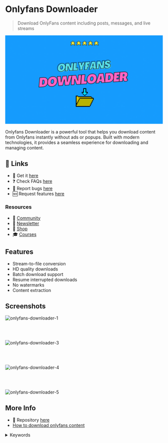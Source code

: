 # Onlyfans Downloader

> Download OnlyFans content including posts, messages, and live streams

![Onlyfans Downloader](https://raw.githubusercontent.com/serpapps/onlyfans-downloader/assets/images/onlyfans-downloader.gif)

Onlyfans Downloader is a powerful tool that helps you download content from Onlyfans instantly without ads or popups. Built with modern technologies, it provides a seamless experience for downloading and managing content.

## 🔗 Links

- 🎁 Get it [here](https://serp.ly/onlyfans-downloader)
- ❓ Check FAQs [here](https://github.com/orgs/serpapps/discussions/categories/faq)
- 🐛 Report bugs [here](https://github.com/serpapps/onlyfans-downloader/issues)
- 🆕 Request features [here](https://github.com/serpapps/onlyfans-downloader/issues)

### Resources

- 💬 [Community](https://serp.ly/@serp/community)
- 💌 [Newsletter](https://serp.ly/@serp/email)
- 🛒 [Shop](https://serp.ly/@serp/store)
- 🎓 [Courses](https://serp.ly/@serp/courses)

## Features

- Stream-to-file conversion
- HD quality downloads
- Batch download support
- Resume interrupted downloads
- No watermarks
- Content extraction

## Screenshots



![onlyfans-downloader-1](https://github.com/user-attachments/assets/fd58d9e7-5871-42ca-b3d8-2ffe991e1064)

<br><br>


![onlyfans-downloader-3](https://github.com/user-attachments/assets/bdf099d7-d331-4265-b338-cf886f412296)


<br><br>

![onlyfans-downloader-4](https://github.com/user-attachments/assets/b637ac2e-a0c5-4a31-8045-91ad8858f762)

<br><br>

![onlyfans-downloader-5](https://github.com/user-attachments/assets/e94edbd2-6716-4c1b-9f47-03c11ded3ed6)




## More Info

- 📁 Repository [here](https://github.com/serpapps/onlyfans-downloader)
- [How to download onlyfans content](https://gist.github.com/devinschumacher/4415c0f4c6055fcfcf8dde14c08f48a1)


<details>
<summary>Keywords</summary>

onlyfans downloader
</details>

